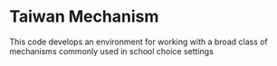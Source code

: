 # Taiwan Mechanism

This code develops an environment for working with a broad class of mechanisms commonly used in school choice settings
